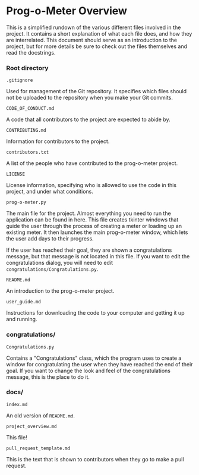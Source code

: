 # Prog-o-Meter Overview

This is a simplified rundown of the various different files involved in the project.
It contains a short explanation of what each file does, and how they are interrelated.
This document should serve as an introduction to the project, but for more details be sure
to check out the files themselves and read the docstrings.

### Root directory

`.gitignore`

Used for management of the Git repository. It specifies which files should not be uploaded
to the repository when you make your Git commits.

`CODE_OF_CONDUCT.md`

A code that all contributors to the project are expected to abide by.

`CONTRIBUTING.md`

Information for contributors to the project.

`contributors.txt`

A list of the people who have contributed to the prog-o-meter project.

`LICENSE`

License information, specifying who is allowed to use the code in this project, and under what conditions.

`prog-o-meter.py`

The main file for the project. Almost everything you need to run the application can be found in here.
This file creates tkinter windows that guide the user through the process of creating a meter or loading
up an existing meter. It then launches the main prog-o-meter window, which lets the user add days
to their progress.

If the user has reached their goal, they are shown a congratulations message, but that message is
not located in this file. If you want to edit the congratulations dialog, you will need to edit
`congratulations/Congratulations.py`.

`README.md`

An introduction to the prog-o-meter project.

`user_guide.md`

Instructions for downloading the code to your computer and getting it up and running.


### congratulations/

`Congratulations.py`

Contains a "Congratulations" class, which the program uses to create a window for congratulating the
user when they have reached the end of their goal. If you want to change the look and feel of the
congratulations message, this is the place to do it.

### docs/

`index.md`

An old version of `README.md`.

`project_overview.md`

This file!

`pull_request_template.md`

This is the text that is shown to contributors when they go to make a pull request.